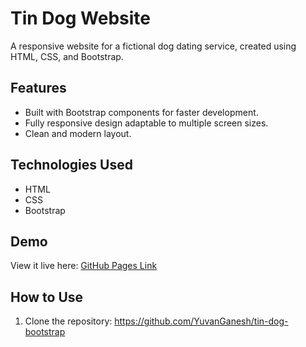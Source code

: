 # Tin Dog Website
A responsive website for a fictional dog dating service, created using HTML, CSS, and Bootstrap.

## Features
- Built with Bootstrap components for faster development.
- Fully responsive design adaptable to multiple screen sizes.
- Clean and modern layout.

## Technologies Used
- HTML
- CSS
- Bootstrap

## Demo
View it live here: [GitHub Pages Link]( https://yuvanganesh.github.io/tin-dog-bootstrap/)

## How to Use
1. Clone the repository: https://github.com/YuvanGanesh/tin-dog-bootstrap
